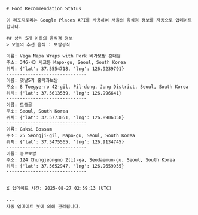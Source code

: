 
    # Food Recommendation Status

    이 리포지토리는 Google Places API를 사용하여 서울의 음식점 정보를 자동으로 업데이트합니다.

    ## 상위 5개 이하의 음식점 정보
    > 오늘의 추천 음식 : 보쌈정식

	이름: Vega Napa Wraps with Pork 베가보쌈 홍대점
	주소: 346-43 서교동 Mapo-gu, Seoul, South Korea
	위치: {'lat': 37.5554718, 'lng': 126.9239791}
	------------------------------
	이름: 옛날5가 홍탁과보쌈
	주소: 8 Toegye-ro 42-gil, Pil-dong, Jung District, Seoul, South Korea
	위치: {'lat': 37.5613539, 'lng': 126.996641}
	------------------------------
	이름: 토종골
	주소: Seoul, South Korea
	위치: {'lat': 37.5773051, 'lng': 126.8906358}
	------------------------------
	이름: Gaksi Bossam
	주소: 25 Seongji-gil, Mapo-gu, Seoul, South Korea
	위치: {'lat': 37.5475565, 'lng': 126.9134745}
	------------------------------
	이름: 종로보쌈
	주소: 124 Chungjeongno 2(i)-ga, Seodaemun-gu, Seoul, South Korea
	위치: {'lat': 37.5652947, 'lng': 126.9659955}
	------------------------------


    ⏳ 업데이트 시간: 2025-08-27 02:59:13 (UTC)

    ---
    자동 업데이트 봇에 의해 관리됩니다.
    